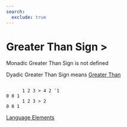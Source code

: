 ```yaml
---
search:
  exclude: true
---
```

<h1 class="heading"><span class="name">Greater Than Sign</span> <span class="command">></span></h1>

Monadic Greater Than Sign is not defined

Dyadic Greater Than Sign means
[Greater Than](../primitive-functions/greater.md)
```apl

      1 2 3 > 4 2 ¯1
0 0 1
      1 2 3 > 2
0 0 1

```
[Language Elements](./language-elements.md)


